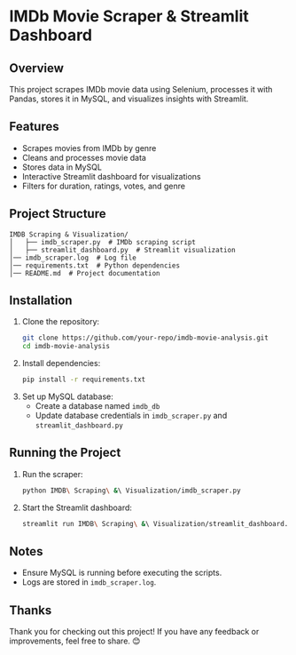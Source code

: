 # IMDb Movie Scraper & Streamlit Dashboard

## Overview

This project scrapes IMDb movie data using Selenium, processes it with Pandas, stores it in MySQL, and visualizes insights with Streamlit.

## Features

- Scrapes movies from IMDb by genre
- Cleans and processes movie data
- Stores data in MySQL
- Interactive Streamlit dashboard for visualizations
- Filters for duration, ratings, votes, and genre

## Project Structure

```
IMDB Scraping & Visualization/
│   ├── imdb_scraper.py  # IMDb scraping script
│   ├── streamlit_dashboard.py  # Streamlit visualization
│── imdb_scraper.log  # Log file
│── requirements.txt  # Python dependencies
│── README.md  # Project documentation
```

## Installation

1. Clone the repository:
   ```bash
   git clone https://github.com/your-repo/imdb-movie-analysis.git
   cd imdb-movie-analysis
   ```
2. Install dependencies:
   ```bash
   pip install -r requirements.txt
   ```
3. Set up MySQL database:
   - Create a database named `imdb_db`
   - Update database credentials in `imdb_scraper.py` and `streamlit_dashboard.py`

## Running the Project

1. Run the scraper:
   ```bash
   python IMDB\ Scraping\ &\ Visualization/imdb_scraper.py
   ```
2. Start the Streamlit dashboard:
   ```bash
   streamlit run IMDB\ Scraping\ &\ Visualization/streamlit_dashboard.py
   ```

## Notes

- Ensure MySQL is running before executing the scripts.
- Logs are stored in `imdb_scraper.log`.

## Thanks

Thank you for checking out this project! If you have any feedback or improvements, feel free to share. 😊

